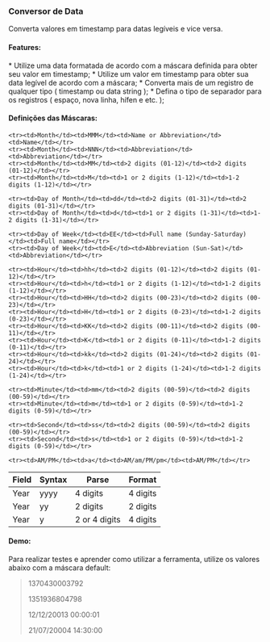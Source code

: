 <H3>Conversor de Data</H3>

Converta valores em timestamp para datas legíveis e vice versa.	

<H4>Features: </H4>
* Utilize uma data formatada de acordo com a máscara definida para obter seu valor em timestamp;
* Utilize um  valor em timestamp para obter sua data legível de acordo com a máscara;
* Converta mais de um registro de qualquer tipo ( timestamp ou data string );
* Defina o tipo de separador para os registros ( espaço, nova linha, hífen e etc. );


<H4>  Definições das Máscaras: </H4>
<table>
<thead>
	<tr>
		<th>Field</th>
		<th>Syntax</th>
		<th>Parse</th>
		<th>Format</th>
	</tr>
</thead>
<tbody>
	<tr><td>Year</td><td>yyyy</td><td>4 digits</td><td>4 digits</td></tr>
	<tr><td>Year</td><td>yy</td><td>2 digits</td><td>2 digits</td></tr>
	<tr><td>Year</td><td>y</td><td>2 or 4 digits</td><td>4 digits</td></tr>

	<tr><td>Month</td><td>MMM</td><td>Name or Abbreviation</td><td>Name</td></tr>
	<tr><td>Month</td><td>NNN</td><td>Abbreviation</td><td>Abbreviation</td></tr>
	<tr><td>Month</td><td>MM</td><td>2 digits (01-12)</td><td>2 digits (01-12)</td></tr>
	<tr><td>Month</td><td>M</td><td>1 or 2 digits (1-12)</td><td>1-2 digits (1-12)</td></tr>
	
	<tr><td>Day of Month</td><td>dd</td><td>2 digits (01-31)</td><td>2 digits (01-31)</td></tr>
	<tr><td>Day of Month</td><td>d</td><td>1 or 2 digits (1-31)</td><td>1-2 digits (1-31)</td></tr>

	<tr><td>Day of Week</td><td>EE</td><td>Full name (Sunday-Saturday)</td><td>Full name</td></tr>
	<tr><td>Day of Week</td><td>E</td><td>Abbreviation (Sun-Sat)</td><td>Abbreviation</td></tr>

	<tr><td>Hour</td><td>hh</td><td>2 digits (01-12)</td><td>2 digits (01-12)</td></tr>
	<tr><td>Hour</td><td>h</td><td>1 or 2 digits (1-12)</td><td>1-2 digits (1-12)</td></tr>
	<tr><td>Hour</td><td>HH</td><td>2 digits (00-23)</td><td>2 digits (00-23)</td></tr>
	<tr><td>Hour</td><td>H</td><td>1 or 2 digits (0-23)</td><td>1-2 digits (0-23)</td></tr>
	<tr><td>Hour</td><td>KK</td><td>2 digits (00-11)</td><td>2 digits (00-11)</td></tr>
	<tr><td>Hour</td><td>K</td><td>1 or 2 digits (0-11)</td><td>1-2 digits (0-11)</td></tr>
	<tr><td>Hour</td><td>kk</td><td>2 digits (01-24)</td><td>2 digits (01-24)</td></tr>
	<tr><td>Hour</td><td>k</td><td>1 or 2 digits (1-24)</td><td>1-2 digits (1-24)</td></tr>
	
	<tr><td>Minute</td><td>mm</td><td>2 digits (00-59)</td><td>2 digits (00-59)</td></tr>
	<tr><td>Minute</td><td>m</td><td>1 or 2 digits (0-59)</td><td>1-2 digits (0-59)</td></tr>

	<tr><td>Second</td><td>ss</td><td>2 digits (00-59)</td><td>2 digits (00-59)</td></tr>
	<tr><td>Second</td><td>s</td><td>1 or 2 digits (0-59)</td><td>1-2 digits (0-59)</td></tr>

	<tr><td>AM/PM</td><td>a</td><td>AM/am/PM/pm</td><td>AM/PM</td></tr>
</tbody>
</table>

<H4> Demo: </H4>
Para realizar testes e aprender como utilizar a ferramenta, utilize os valores abaixo com a máscara default:

>1370430003792
>
>1351936804798
>
>12/12/20013 00:00:01
>
>21/07/20004 14:30:00

